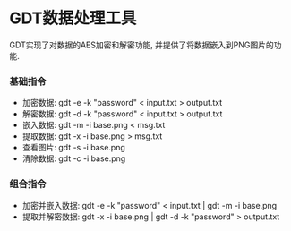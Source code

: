 GDT数据处理工具
==================

GDT实现了对数据的AES加密和解密功能, 并提供了将数据嵌入到PNG图片的功能.


### 基础指令

- 加密数据: gdt -e -k "password" < input.txt > output.txt
- 解密数据: gdt -d -k "password" < input.txt > output.txt
- 嵌入数据: gdt -m -i base.png < msg.txt
- 提取数据: gdt -x -i base.png > msg.txt
- 查看图片: gdt -s -i base.png
- 清除数据: gdt -c -i base.png

### 组合指令

- 加密并嵌入数据: gdt -e -k "password" < input.txt | gdt -m -i base.png
- 提取并解密数据: gdt -x -i base.png | gdt -d -k "password" > output.txt
